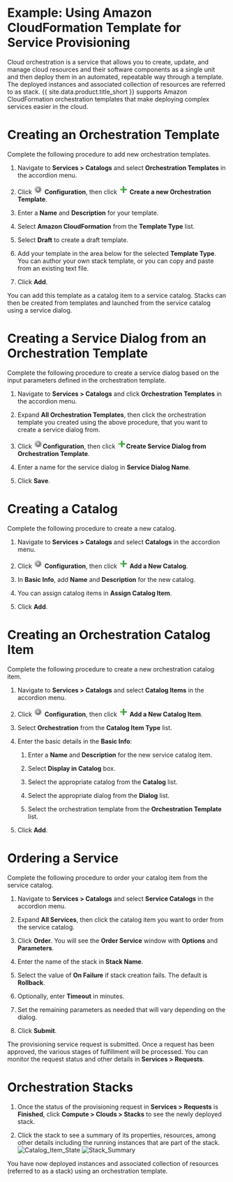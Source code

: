 # Example: Using Amazon CloudFormation Template for Service Provisioning

Cloud orchestration is a service that allows you to create, update, and
manage cloud resources and their software components as a single unit
and then deploy them in an automated, repeatable way through a template.
The deployed instances and associated collection of resources are
referred to as stack. {{ site.data.product.title_short }} supports Amazon
CloudFormation orchestration templates that make deploying complex
services easier in the cloud.

# Creating an Orchestration Template

Complete the following procedure to add new orchestration templates.

1.  Navigate to **Services > Catalogs** and select **Orchestration
    Templates** in the accordion menu.

2.  Click ![Configuration](../images/1847.png) **Configuration**, then
    click ![Green\_Plus\_Sign](../images/1848.png) **Create a new
    Orchestration Template**.

3.  Enter a **Name** and **Description** for your template.

4.  Select **Amazon CloudFormation** from the **Template Type** list.

5.  Select **Draft** to create a draft template.

6.  Add your template in the area below for the selected **Template
    Type**. You can author your own stack template, or you can copy and
    paste from an existing text file.

7.  Click **Add**.

You can add this template as a catalog item to a service catalog. Stacks
can then be created from templates and launched from the service catalog
using a service dialog.

# Creating a Service Dialog from an Orchestration Template

Complete the following procedure to create a service dialog based on the
input parameters defined in the orchestration template.

1.  Navigate to **Services > Catalogs** and click **Orchestration
    Templates** in the accordion menu.

2.  Expand **All Orchestration Templates**, then click the orchestration
    template you created using the above procedure, that you want to
    create a service dialog from.

3.  Click ![Configuration](../images/1847.png)**Configuration**, then
    click ![Green\_Plus\_Sign](../images/1848.png)**Create Service Dialog
    from Orchestration Template**.

4.  Enter a name for the service dialog in **Service Dialog Name**.

5.  Click **Save**.

# Creating a Catalog

Complete the following procedure to create a new catalog.

1.  Navigate to **Services > Catalogs** and select **Catalogs** in the
    accordion menu.

2.  Click ![Configuration](../images/1847.png) **Configuration**, then
    click ![Green\_Plus\_Sign](../images/1848.png) **Add a New Catalog**.

3.  In **Basic Info**, add **Name** and **Description** for the new
    catalog.

4.  You can assign catalog items in **Assign Catalog Item**.

5.  Click **Add**.

# Creating an Orchestration Catalog Item

Complete the following procedure to create a new orchestration catalog
item.

1.  Navigate to **Services > Catalogs** and select **Catalog Items**
    in the accordion menu.

2.  Click ![Configuration](../images/1847.png) **Configuration**, then
    click ![Green\_Plus\_Sign](../images/1848.png) **Add a New Catalog
    Item**.

3.  Select **Orchestration** from the **Catalog Item Type** list.

4.  Enter the basic details in the **Basic Info**:

    1.  Enter a **Name** and **Description** for the new service catalog
        item.

    2.  Select **Display in Catalog** box.

    3.  Select the appropriate catalog from the **Catalog** list.

    4.  Select the appropriate dialog from the **Dialog** list.

    5.  Select the orchestration template from the **Orchestration
        Template** list.

5.  Click **Add**.

# Ordering a Service

Complete the following procedure to order your catalog item from the
service catalog.

1.  Navigate to **Services > Catalogs** and select **Service
    Catalogs** in the accordion menu.

2.  Expand **All Services**, then click the catalog item you want to
    order from the service catalog.

3.  Click **Order**. You will see the **Order Service** window with
    **Options** and **Parameters**.

4.  Enter the name of the stack in **Stack Name**.

5.  Select the value of **On Failure** if stack creation fails. The
    default is **Rollback**.

6.  Optionally, enter **Timeout** in minutes.

7.  Set the remaining parameters as needed that will vary depending on
    the dialog.

8.  Click **Submit**.

The provisioning service request is submitted. Once a request has been
approved, the various stages of fulfillment will be processed. You can
monitor the request status and other details in
**Services > Requests**.

# Orchestration Stacks

1.  Once the status of the provisioning request in
    **Services > Requests** is **Finished**, click
    **Compute > Clouds > Stacks** to see the newly deployed stack.

2.  Click the stack to see a summary of its properties, resources, among
    other details including the running instances that are part of the
    stack. ![Catalog\_Item\_State](../images/7180.png)
    ![Stack\_Summary](../images/7181.png)

You have now deployed instances and associated collection of resources
(referred to as a stack) using an orchestration template.
